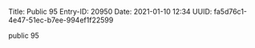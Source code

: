 Title: Public 95
Entry-ID: 20950
Date: 2021-01-10 12:34
UUID: fa5d76c1-4e47-51ec-b7ee-994ef1f22599

public 95
